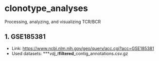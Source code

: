 # clonotype_analyses
Processing, analyzing, and visualizing TCR/BCR 

## 1. GSE185381
- Link: https://www.ncbi.nlm.nih.gov/geo/query/acc.cgi?acc=GSE185381
- Used datasets: ***_vdj_t_**filtered**_contig_annotations.csv.gz
